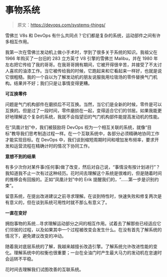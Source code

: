 # 事物系统

> 原文：<https://devops.com/systems-things/>

雪佛兰 V8s 和 DevOps 有什么共同点？它们都是复杂的系统，运动部件之间有许多相互作用。

我第一次在雪佛兰发动机上做小手术时，学到了很多关于系统的知识。我祖父在 1966 年购买了一台旧的 283 立方英寸 V8 引擎的雪佛兰 Malibu，并在 1980 年左右把它传给了我的哥哥。在我哥哥拥有期间，它被开得很辛苦，并接受了不太讨人喜欢的油漆工作。当它被传给我的时候，它跑起来和它看起来一样好，也就是说它很粗糙。我的一个自以为了解发动机的朋友说服我用垃圾场的零件替换气门机构。结果并不好；我们只是让事情变得更糟。

**可互换零件**

问题是气门机构部件在磨损后不可互换。当然，当它们是全新的时候，零件是可以互换的。但是过了一段时间，零件磨损在一起，变得适合它们的邻居。如果我能更好地理解这个复杂的系统，我就不会指望旧的气门机构部件能提高发动机的性能。

在“凤凰计划”中，我们被鼓励将 DevOps 视为一个相互关联的系统，就像“目标”教导我们思考制造过程一样。在一个互联系统中，各部分必须精确地协同工作才能实现目标。在 DevOps 中，我们谈到缩短周期时间和增加发布频率，要求开发和运营流程在精确计时的情况下协同工作。

**意想不到的结果**

有多少次你对某件事(任何事)做了改变，然后对自己说，“事情没有按计划进行”？我知道我不止一次有过这种经历。花时间去理解这个系统是很难的，但是随着时间的推移会有回报的。正如“凤凰计划”中的 Erik 提醒我们的，“……第一步是识别约束”。

留意系统，在提出改进建议之前寻求理解。在谈到特性时，快速失败和修复两次是有意义的，但在谈到系统可用性时就不那么有意义了。

**一直在变好**

拥抱事物的系统…寻求理解运动部分之间的相互作用。试着去了解那些已经适应它们邻居的过程，以及如果其中一个过程被改变会发生什么。在没有首先了解系统的情况下，避免建议改变的冲动。

随着我对底层系统的了解，我越来越擅长改造引擎。了解系统允许改进性能的变化。理解系统中的权衡也很重要；一台在全油门时产生最大马力的发动机在怠速时会运转不平稳。

花时间去理解我们试图改善的互联系统。